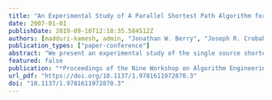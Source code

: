 ```yaml
---
title: "An Experimental Study of A Parallel Shortest Path Algorithm for Solving Large-Scale Graph Instances"
date: 2007-01-01
publishDate: 2019-09-10T12:18:35.584512Z
authors: [madduri-kamesh, admin, "Jonathan W. Berry", "Joseph R. Crobak"]
publication_types: ["paper-conference"]
abstract: "We present an experimental study of the single source shortest path problem with non-negative edge weights (NSSP) on large-scale graphs using the Δ-stepping parallel algorithm. We report performance results on the Cray MTA-2, a multithreaded parallel computer. The MTA-2 is a high-end shared memory system offering two unique features that aid the efficient parallel implementation of irregular algorithms: the ability to exploit fine-grained parallelism, and low-overhead synchronization primitives. Our implementation exhibits remarkable parallel speedup when compared with competitive sequential algorithms, for low-diameter sparse graphs. For instance, Δ-stepping on a directed scale-free graph of 100 million vertices and 1 billion edges takes less than ten seconds on 40 processors of the MTA-2, with a relative speedup of close to 30. To our knowledge, these are the first performance results of a shortest path problem on realistic graph instances in the order of billions of vertices and edges."
featured: false
publication: "*Proceedings of the Nine Workshop on Algorithm Engineering and Experiments, ALENEX 2007, New Orleans, Louisiana, USA, January 6, 2007*"
url_pdf: "https://doi.org/10.1137/1.9781611972870.3"
doi: "10.1137/1.9781611972870.3"
---
```


